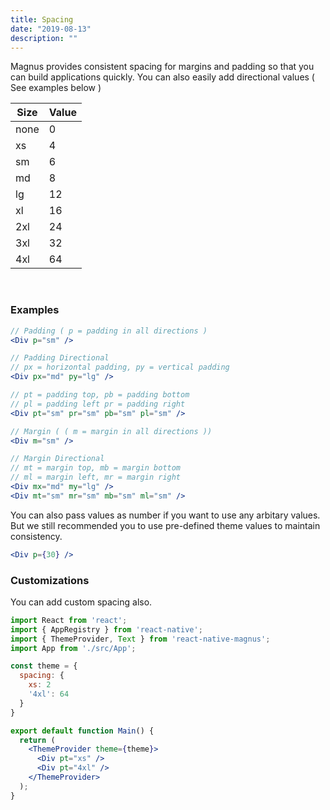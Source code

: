 ```yaml
---
title: Spacing
date: "2019-08-13"
description: ""
---
```


Magnus provides consistent spacing for margins and padding so that you can build applications quickly. You can also easily add directional values ( See examples below )

| Size | Value |
| ---- | ----- |
| none | 0     |
| xs   | 4     |
| sm   | 6     |
| md   | 8     |
| lg   | 12    |
| xl   | 16    |
| 2xl  | 24    |
| 3xl  | 32    |
| 4xl  | 64    |

<br>

### Examples

```jsx
// Padding ( p = padding in all directions )
<Div p="sm" />

// Padding Directional
// px = horizontal padding, py = vertical padding
<Div px="md" py="lg" />

// pt = padding top, pb = padding bottom
// pl = padding left pr = padding right
<Div pt="sm" pr="sm" pb="sm" pl="sm" />

// Margin ( ( m = margin in all directions ))
<Div m="sm" />

// Margin Directional
// mt = margin top, mb = margin bottom
// ml = margin left, mr = margin right
<Div mx="md" my="lg" />
<Div mt="sm" mr="sm" mb="sm" ml="sm" />
```

You can also pass values as number if you want to use any arbitary values. But we still recommended you to use pre-defined theme values to maintain consistency.

```jsx
<Div p={30} />
```

### Customizations

You can add custom spacing also.

```jsx
import React from 'react';
import { AppRegistry } from 'react-native';
import { ThemeProvider, Text } from 'react-native-magnus';
import App from './src/App';

const theme = {
  spacing: {
    xs: 2
    '4xl': 64
  }
}

export default function Main() {
  return (
    <ThemeProvider theme={theme}>
      <Div pt="xs" />
      <Div pt="4xl" />
    </ThemeProvider>
  );
}
```
